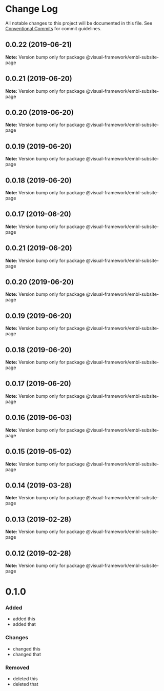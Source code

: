 # Change Log

All notable changes to this project will be documented in this file.
See [Conventional Commits](https://conventionalcommits.org) for commit guidelines.

## 0.0.22 (2019-06-21)

**Note:** Version bump only for package @visual-framework/embl-subsite-page





## 0.0.21 (2019-06-20)

**Note:** Version bump only for package @visual-framework/embl-subsite-page





## 0.0.20 (2019-06-20)

**Note:** Version bump only for package @visual-framework/embl-subsite-page





## 0.0.19 (2019-06-20)

**Note:** Version bump only for package @visual-framework/embl-subsite-page





## 0.0.18 (2019-06-20)

**Note:** Version bump only for package @visual-framework/embl-subsite-page





## 0.0.17 (2019-06-20)

**Note:** Version bump only for package @visual-framework/embl-subsite-page





## 0.0.21 (2019-06-20)

**Note:** Version bump only for package @visual-framework/embl-subsite-page





## 0.0.20 (2019-06-20)

**Note:** Version bump only for package @visual-framework/embl-subsite-page





## 0.0.19 (2019-06-20)

**Note:** Version bump only for package @visual-framework/embl-subsite-page





## 0.0.18 (2019-06-20)

**Note:** Version bump only for package @visual-framework/embl-subsite-page





## 0.0.17 (2019-06-20)

**Note:** Version bump only for package @visual-framework/embl-subsite-page





## 0.0.16 (2019-06-03)

**Note:** Version bump only for package @visual-framework/embl-subsite-page





## 0.0.15 (2019-05-02)

**Note:** Version bump only for package @visual-framework/embl-subsite-page





## 0.0.14 (2019-03-28)

**Note:** Version bump only for package @visual-framework/embl-subsite-page





## 0.0.13 (2019-02-28)

**Note:** Version bump only for package @visual-framework/embl-subsite-page





## 0.0.12 (2019-02-28)

**Note:** Version bump only for package @visual-framework/embl-subsite-page





# 0.1.0

### Added
- added this
- added that

### Changes

- changed this
- changed that

### Removed

- deleted this
- deleted that
